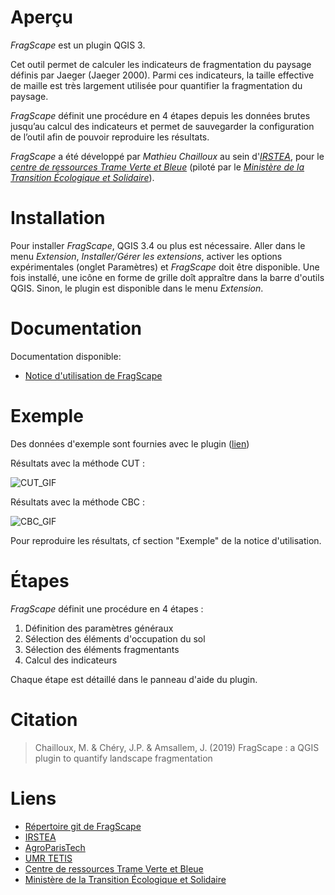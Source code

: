 


# Aperçu

*FragScape* est un plugin QGIS 3.

Cet outil permet de calculer les indicateurs de fragmentation du paysage définis par Jaeger (Jaeger 2000). Parmi ces indicateurs, la taille effective de maille est très largement utilisée pour quantifier la fragmentation du paysage.

*FragScape* définit une procédure en 4 étapes depuis les données brutes jusqu’au calcul des indicateurs et permet de sauvegarder la configuration de l’outil afin de pouvoir reproduire les résultats.

*FragScape* a été développé par *Mathieu Chailloux* au sein d'[*IRSTEA*](http://www.irstea.fr), pour le [*centre de ressources Trame Verte et Bleue*](http://www.trameverteetbleue.fr/) 
(piloté par le [*Ministère de la Transition Écologique et Solidaire*](https://www.ecologique-solidaire.gouv.fr/)).

# Installation

Pour installer *FragScape*, QGIS 3.4 ou plus est nécessaire.
Aller dans le menu *Extension*, *Installer/Gérer les extensions*, activer les options expérimentales (onglet Paramètres) et *FragScape* doit être disponible. Une fois installé, une icône en forme de grille doît appraître dans la barre d'outils QGIS. Sinon, le plugin est disponible dans le menu *Extension*.

# Documentation

Documentation disponible:
 - [Notice d'utilisation de FragScape](https://drive.google.com/open?id=1OaOkH5cwcagcuvIPy10o6EhDiug8fAWG)

# Exemple

Des données d'exemple sont fournies avec le plugin ([lien](https://github.com/MathieuChailloux/FragScape/tree/qgis-lib-mc/sample_data/EPCI_Clermontais_2012))

Résultats avec la méthode CUT :

![CUT_GIF](https://drive.google.com/open?id=1e3Rr3ZzV1qeBwfKQevP-Tj9KtKbI68ZU)

Résultats avec la méthode CBC :

![CBC_GIF](https://drive.google.com/open?id=1e3Rr3ZzV1qeBwfKQevP-Tj9KtKbI68ZU)

Pour reproduire les résultats, cf section "Exemple" de la notice d'utilisation.
 
# Étapes

*FragScape* définit une procédure en 4 étapes :
 1. Définition des paramètres généraux
 2. Sélection des éléments d'occupation du sol
 3. Sélection des éléments fragmentants
 4. Calcul des indicateurs
    
Chaque étape est détaillé dans le panneau d'aide du plugin.

# Citation

> Chailloux, M. & Chéry, J.P. & Amsallem, J. (2019) FragScape : a QGIS plugin to quantify landscape fragmentation
    
# Liens
 - [Répertoire git de FragScape](https://github.com/MathieuChailloux/FragScape)
 - [IRSTEA](http://www.irstea.fr)
 - [AgroParisTech](http://www2.agroparistech.fr/)
 - [UMR TETIS](https://www.umr-tetis.fr)
 - [Centre de ressources Trame Verte et Bleue](http://www.trameverteetbleue.fr/)
 - [Ministère de la Transition Écologique et Solidaire](https://www.ecologique-solidaire.gouv.fr/)
